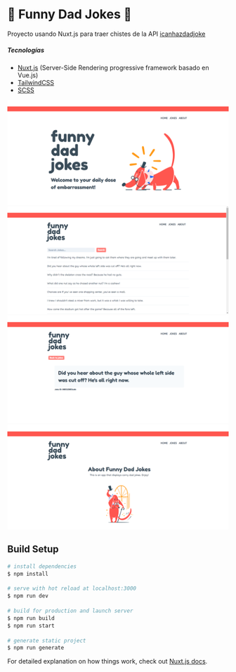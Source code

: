 # 👨 Funny Dad Jokes 👨

Proyecto usando Nuxt.js para traer chistes de la API [icanhazdadjoke](https://icanhazdadjoke.com/api)

##### Tecnologías

- [Nuxt.js](https://nuxtjs.org/) (Server-Side Rendering progressive framework basado en Vue.js)
- [TailwindCSS](https://tailwindcss.com/)
- [SCSS](https://sass-lang.com/documentation/syntax)


![screenshot](static/screenshots/screenshot-1.png)
![screenshot](static/screenshots/screenshot-2.png)
![screenshot](static/screenshots/screenshot-3.png)
![screenshot](static/screenshots/screenshot-4.png)

## Build Setup

```bash
# install dependencies
$ npm install

# serve with hot reload at localhost:3000
$ npm run dev

# build for production and launch server
$ npm run build
$ npm run start

# generate static project
$ npm run generate
```

For detailed explanation on how things work, check out [Nuxt.js docs](https://nuxtjs.org).
